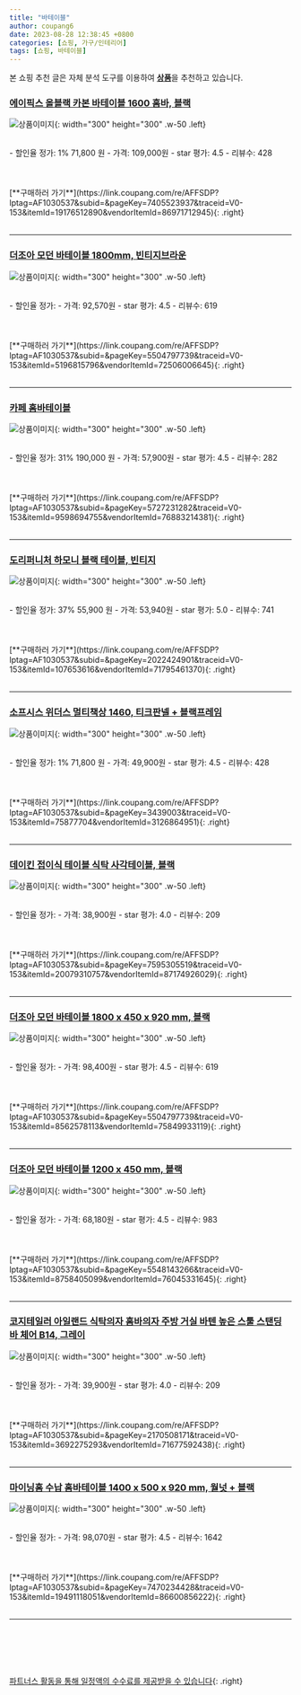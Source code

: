 ```yaml
---
title: "바테이블"
author: coupang6
date: 2023-08-28 12:38:45 +0800
categories: [쇼핑, 가구/인테리어]
tags: [쇼핑, 바테이블]
---
```


본 쇼핑 추천 글은 자체 분석 도구를 이용하여 [**상품**](https://link.coupang.com/a/bao1ui)을 추천하고 있습니다.

### [에이픽스 올블랙 카본 바테이블 1600 홈바, 블랙](https://link.coupang.com/re/AFFSDP?lptag=AF1030537&subid=&pageKey=7405523937&traceid=V0-153&itemId=19176512890&vendorItemId=86971712945)

![상품이미지](https://thumbnail9.coupangcdn.com/thumbnails/remote/230x230ex/image/vendor_inventory/4a30/bb249cf6edb33ae4174547ec62861b0cba52c51e438c8a5812356f9b0f44.jpg){: width="300" height="300" .w-50 .left}


<br>
- 할인율 정가: 1%  71,800   원
- 가격: 109,000원
- star 평가: 4.5
- 리뷰수: 428
<br>
<br>
<br>
<br>
[**구매하러 가기**](https://link.coupang.com/re/AFFSDP?lptag=AF1030537&subid=&pageKey=7405523937&traceid=V0-153&itemId=19176512890&vendorItemId=86971712945){: .right}
<br>
<br>

---

### [더조아 모던 바테이블 1800mm, 빈티지브라운](https://link.coupang.com/re/AFFSDP?lptag=AF1030537&subid=&pageKey=5504797739&traceid=V0-153&itemId=5196815796&vendorItemId=72506006645)

![상품이미지](https://thumbnail7.coupangcdn.com/thumbnails/remote/230x230ex/image/rs_quotation_api/9fqxcyhq/7f2d237b29e0457cb112b392c4472520.jpg){: width="300" height="300" .w-50 .left}


<br>
- 할인율 정가: 
- 가격: 92,570원
- star 평가: 4.5
- 리뷰수: 619
<br>
<br>
<br>
<br>
[**구매하러 가기**](https://link.coupang.com/re/AFFSDP?lptag=AF1030537&subid=&pageKey=5504797739&traceid=V0-153&itemId=5196815796&vendorItemId=72506006645){: .right}
<br>
<br>

---

### [카페 홈바테이블](https://link.coupang.com/re/AFFSDP?lptag=AF1030537&subid=&pageKey=5727231282&traceid=V0-153&itemId=9598694755&vendorItemId=76883214381)

![상품이미지](https://thumbnail10.coupangcdn.com/thumbnails/remote/230x230ex/image/vendor_inventory/5018/1cff4fc26dea556c00a2b1059eaafc630c38e36517cce3923578f6449d62.jpg){: width="300" height="300" .w-50 .left}


<br>
- 할인율 정가: 31%  190,000   원
- 가격: 57,900원
- star 평가: 4.5
- 리뷰수: 282
<br>
<br>
<br>
<br>
[**구매하러 가기**](https://link.coupang.com/re/AFFSDP?lptag=AF1030537&subid=&pageKey=5727231282&traceid=V0-153&itemId=9598694755&vendorItemId=76883214381){: .right}
<br>
<br>

---

### [도리퍼니처 하모니 블랙 테이블, 빈티지](https://link.coupang.com/re/AFFSDP?lptag=AF1030537&subid=&pageKey=2022424901&traceid=V0-153&itemId=107653616&vendorItemId=71795461370)

![상품이미지](https://thumbnail9.coupangcdn.com/thumbnails/remote/230x230ex/image/retail/images/2020/10/13/12/1/f30be79e-ace9-4c6b-a540-4d5f929c5eea.jpg){: width="300" height="300" .w-50 .left}


<br>
- 할인율 정가: 37%  55,900   원
- 가격: 53,940원
- star 평가: 5.0
- 리뷰수: 741
<br>
<br>
<br>
<br>
[**구매하러 가기**](https://link.coupang.com/re/AFFSDP?lptag=AF1030537&subid=&pageKey=2022424901&traceid=V0-153&itemId=107653616&vendorItemId=71795461370){: .right}
<br>
<br>

---

### [소프시스 위더스 멀티책상 1460, 티크판넬 + 블랙프레임](https://link.coupang.com/re/AFFSDP?lptag=AF1030537&subid=&pageKey=3439003&traceid=V0-153&itemId=75877704&vendorItemId=3126864951)

![상품이미지](https://thumbnail6.coupangcdn.com/thumbnails/remote/230x230ex/image/product/image/vendoritem/2019/02/11/3126864951/1c56e4b4-e5ea-46cf-88aa-8bc703d73bab.jpg){: width="300" height="300" .w-50 .left}


<br>
- 할인율 정가: 1%  71,800   원
- 가격: 49,900원
- star 평가: 4.5
- 리뷰수: 428
<br>
<br>
<br>
<br>
[**구매하러 가기**](https://link.coupang.com/re/AFFSDP?lptag=AF1030537&subid=&pageKey=3439003&traceid=V0-153&itemId=75877704&vendorItemId=3126864951){: .right}
<br>
<br>

---

### [데이킨 접이식 테이블 식탁 사각테이블, 블랙](https://link.coupang.com/re/AFFSDP?lptag=AF1030537&subid=&pageKey=7595305519&traceid=V0-153&itemId=20079310757&vendorItemId=87174926029)

![상품이미지](https://thumbnail7.coupangcdn.com/thumbnails/remote/230x230ex/image/vendor_inventory/3c36/6db2293db9ac3ac89bf3d0bcefb477aa6ae8ac29b669bf8b7b4595debb09.jpg){: width="300" height="300" .w-50 .left}


<br>
- 할인율 정가: 
- 가격: 38,900원
- star 평가: 4.0
- 리뷰수: 209
<br>
<br>
<br>
<br>
[**구매하러 가기**](https://link.coupang.com/re/AFFSDP?lptag=AF1030537&subid=&pageKey=7595305519&traceid=V0-153&itemId=20079310757&vendorItemId=87174926029){: .right}
<br>
<br>

---

### [더조아 모던 바테이블 1800 x 450 x 920 mm, 블랙](https://link.coupang.com/re/AFFSDP?lptag=AF1030537&subid=&pageKey=5504797739&traceid=V0-153&itemId=8562578113&vendorItemId=75849933119)

![상품이미지](https://thumbnail8.coupangcdn.com/thumbnails/remote/230x230ex/image/rs_quotation_api/q1fteotm/8e16955322474eb4b97318bce5937ae7.jpg){: width="300" height="300" .w-50 .left}


<br>
- 할인율 정가: 
- 가격: 98,400원
- star 평가: 4.5
- 리뷰수: 619
<br>
<br>
<br>
<br>
[**구매하러 가기**](https://link.coupang.com/re/AFFSDP?lptag=AF1030537&subid=&pageKey=5504797739&traceid=V0-153&itemId=8562578113&vendorItemId=75849933119){: .right}
<br>
<br>

---

### [더조아 모던 바테이블 1200 x 450 mm, 블랙](https://link.coupang.com/re/AFFSDP?lptag=AF1030537&subid=&pageKey=5548143266&traceid=V0-153&itemId=8758405099&vendorItemId=76045331645)

![상품이미지](https://thumbnail9.coupangcdn.com/thumbnails/remote/230x230ex/image/rs_quotation_api/u6wlz154/2d964e0ceb8e4772b6db8c636f7c7c30.jpg){: width="300" height="300" .w-50 .left}


<br>
- 할인율 정가: 
- 가격: 68,180원
- star 평가: 4.5
- 리뷰수: 983
<br>
<br>
<br>
<br>
[**구매하러 가기**](https://link.coupang.com/re/AFFSDP?lptag=AF1030537&subid=&pageKey=5548143266&traceid=V0-153&itemId=8758405099&vendorItemId=76045331645){: .right}
<br>
<br>

---

### [코지테일러 아일랜드 식탁의자 홈바의자 주방 거실 바텐 높은 스툴 스탠딩 바 체어 B14, 그레이](https://link.coupang.com/re/AFFSDP?lptag=AF1030537&subid=&pageKey=2170508171&traceid=V0-153&itemId=3692275293&vendorItemId=71677592438)

![상품이미지](https://thumbnail6.coupangcdn.com/thumbnails/remote/230x230ex/image/vendor_inventory/56f8/29e6fa3c9580745589b34e694b7e5f35d4f39c07d56c6d3159dae737f6c6.jpg){: width="300" height="300" .w-50 .left}


<br>
- 할인율 정가: 
- 가격: 39,900원
- star 평가: 4.0
- 리뷰수: 209
<br>
<br>
<br>
<br>
[**구매하러 가기**](https://link.coupang.com/re/AFFSDP?lptag=AF1030537&subid=&pageKey=2170508171&traceid=V0-153&itemId=3692275293&vendorItemId=71677592438){: .right}
<br>
<br>

---

### [마이닝홈 수납 홈바테이블 1400 x 500 x 920 mm, 월넛 + 블랙](https://link.coupang.com/re/AFFSDP?lptag=AF1030537&subid=&pageKey=7470234428&traceid=V0-153&itemId=19491118051&vendorItemId=86600856222)

![상품이미지](https://thumbnail6.coupangcdn.com/thumbnails/remote/230x230ex/image/rs_quotation_api/gjohdlg4/3508e0a302b441c6857950bde2bc67f8.jpg){: width="300" height="300" .w-50 .left}


<br>
- 할인율 정가: 
- 가격: 98,070원
- star 평가: 4.5
- 리뷰수: 1642
<br>
<br>
<br>
<br>
[**구매하러 가기**](https://link.coupang.com/re/AFFSDP?lptag=AF1030537&subid=&pageKey=7470234428&traceid=V0-153&itemId=19491118051&vendorItemId=86600856222){: .right}
<br>
<br>

---
<br><br><br><br><br> [파트너스 활동을 통해 일정액의 수수료를 제공받을 수 있습니다](https://link.coupang.com/a/bao1ui){: .right}